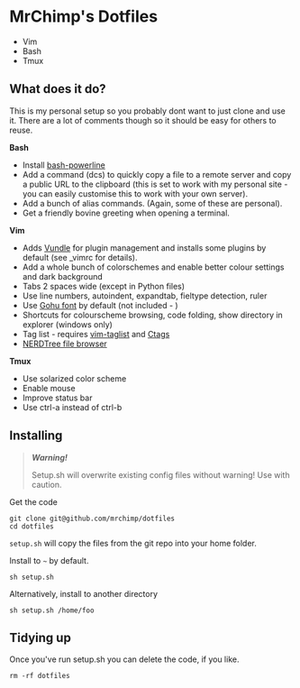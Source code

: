 MrChimp's Dotfiles
==================

 * Vim
 * Bash
 * Tmux

## What does it do? ##

This is my personal setup so you probably dont want to just clone and use it. There are a lot of comments though so it should be easy for others to reuse.

__Bash__

* Install [bash-powerline](https://github.com/riobard/bash-powerline)
* Add a command (dcs) to quickly copy a file to a remote server and copy a public URL to the clipboard (this is set to work with my personal site - you can easily customise this to work with your own server).
* Add a bunch of alias commands. (Again, some of these are personal).
* Get a friendly bovine greeting when opening a terminal.

__Vim__

* Adds [Vundle](https://github.com/VundleVim/Vundle.vim) for plugin management and installs some plugins by default (see _vimrc for details).
* Add a whole bunch of colorschemes and enable better colour settings and dark background
* Tabs 2 spaces wide (except in Python files)
* Use line numbers, autoindent, expandtab, fieltype detection, ruler
* Use [Gohu font](http://font.gohu.eu) by default (not included - )
* Shortcuts for colourscheme browsing, code folding, show directory in explorer (windows only)
* Tag list - requires [vim-taglist](http://vim-taglist.sourceforge.net) and [Ctags](http://ctags.sourceforge.net/)
* [NERDTree file browser](https://github.com/scrooloose/nerdtree)

__Tmux__

* Use solarized color scheme
* Enable mouse
* Improve status bar
* Use ctrl-a instead of ctrl-b

## Installing ##

> ***Warning!***
>
> Setup.sh will overwrite existing config files without warning!
> Use with caution.

Get the code

    git clone git@github.com/mrchimp/dotfiles
    cd dotfiles

`setup.sh` will copy the files from the git repo into your home folder.

Install to `~` by default.

    sh setup.sh

Alternatively, install to another directory

    sh setup.sh /home/foo

## Tidying up ##

Once you've run setup.sh you can delete the code, if you like.

    rm -rf dotfiles

